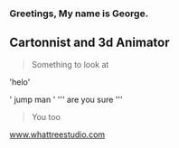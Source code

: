 ### Greetings, My name is George. 
## Cartonnist and 3d Animator

>Something to look at 

'helo'

'
jump man
'
'''
are you sure
'''
>You too

www.whattreestudio.com

